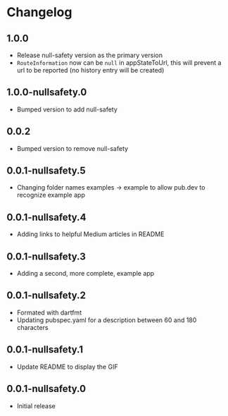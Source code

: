 # Changelog

## 1.0.0

* Release null-safety version as the primary version
* `RouteInformation` now can be `null` in appStateToUrl, this will prevent a url to be reported (no history entry will be created)

## 1.0.0-nullsafety.0

* Bumped version to add null-safety

## 0.0.2

* Bumped version to remove null-safety

## 0.0.1-nullsafety.5

* Changing folder names examples -> example to allow pub.dev to recognize example app

## 0.0.1-nullsafety.4

* Adding links to helpful Medium articles in README

## 0.0.1-nullsafety.3

* Adding a second, more complete, example app

## 0.0.1-nullsafety.2

* Formated with dartfmt
* Updating pubspec.yaml for a description between 60 and 180 characters

## 0.0.1-nullsafety.1

* Update README to display the GIF

## 0.0.1-nullsafety.0

* Initial release